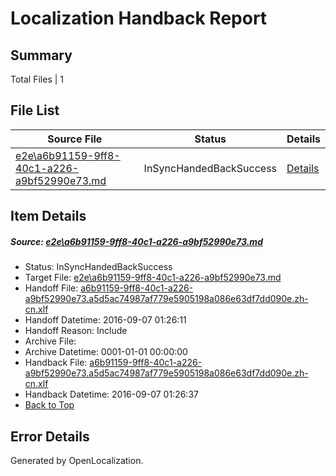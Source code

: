 # <a name='report-top'></a> Localization Handback Report

## Summary
 Total Files | 1

## File List
 Source File | Status | Details 
 ----------- | ------ | ------- 
 [e2e\a6b91159-9ff8-40c1-a226-a9bf52990e73.md](https://github.com/OpenLocalizationTestOrg/ol-test0/blob/59953e72d6d40ebe4149c502bd36df9b95ab2de7/e2e/a6b91159-9ff8-40c1-a226-a9bf52990e73.md) | InSyncHandedBackSuccess | [Details](#39af4adcfaaa18e1d5f45699f909fb35617f98201)

## Item Details
##### <a name='39af4adcfaaa18e1d5f45699f909fb35617f98201'></a> Source: [e2e\a6b91159-9ff8-40c1-a226-a9bf52990e73.md](https://github.com/OpenLocalizationTestOrg/ol-test0/blob/59953e72d6d40ebe4149c502bd36df9b95ab2de7/e2e/a6b91159-9ff8-40c1-a226-a9bf52990e73.md)
* Status: InSyncHandedBackSuccess
* Target File: [e2e\a6b91159-9ff8-40c1-a226-a9bf52990e73.md](https://github.com/OpenLocalizationTestOrg/ol-test0-zhcn/blob/1794d850bf273fe2b2505aceac35f554a991c77c/e2e/a6b91159-9ff8-40c1-a226-a9bf52990e73.md)
* Handoff File: [a6b91159-9ff8-40c1-a226-a9bf52990e73.a5d5ac74987af779e5905198a086e63df7dd090e.zh-cn.xlf](https://github.com/OpenLocalizationTestOrg/ol-test0-handoff/blob/122c21a1e5be2f349921af6fc4b420f43f2a9320/ol-handoff/OpenLocalizationTestOrg/ol-test0-zhcn/ci/ht/a6b91159-9ff8-40c1-a226-a9bf52990e73.a5d5ac74987af779e5905198a086e63df7dd090e.zh-cn.xlf)
* Handoff Datetime: 2016-09-07 01:26:11
* Handoff Reason: Include
* Archive File: 
* Archive Datetime: 0001-01-01 00:00:00
* Handback File: [a6b91159-9ff8-40c1-a226-a9bf52990e73.a5d5ac74987af779e5905198a086e63df7dd090e.zh-cn.xlf](https://github.com/OpenLocalizationTestOrg/ol-test0-handback/blob/70c9dd7f7b14e238b6801fca8c960077112257b9/ol-handback/OpenLocalizationTestOrg/ol-test0-zhcn/ci/ht/a6b91159-9ff8-40c1-a226-a9bf52990e73.a5d5ac74987af779e5905198a086e63df7dd090e.zh-cn.xlf)
* Handback Datetime: 2016-09-07 01:26:37
* [Back to Top](#report-top)


## Error Details

Generated by OpenLocalization.
